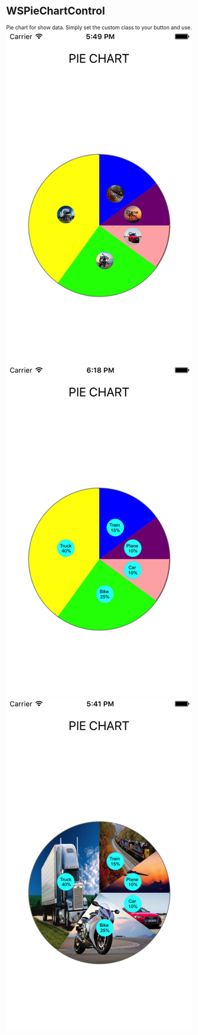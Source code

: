 # WSPieChartControl
Pie chart for show data.
Simply set the custom class to your button and use.
![Alt text](https://github.com/WebsoftProfession/WSPieChartControl/blob/master/pie_2.png?raw=true "Optional Title")
![Alt text](https://github.com/WebsoftProfession/WSPieChartControl/blob/master/pie_1.png?raw=true "Optional Title")
![Alt text](https://github.com/WebsoftProfession/WSPieChartControl/blob/master/pie_3.png?raw=true "Optional Title")

